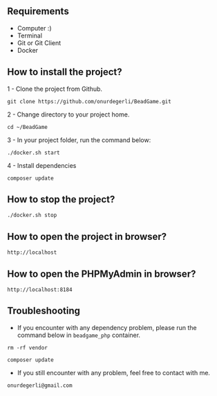 ## Requirements

* Computer :)
* Terminal
* Git or Git Client
* Docker

## How to install the project?

1 - Clone the project from Github.

```git clone https://github.com/onurdegerli/BeadGame.git```

2 - Change directory to your project home.

```cd ~/BeadGame```

3 - In your project folder, run the command below:

```./docker.sh start```

4 - Install dependencies

```composer update```

## How to stop the project?

```./docker.sh stop```

## How to open the project in browser?

```http://localhost```

## How to open the PHPMyAdmin in browser?

```http://localhost:8184```

## Troubleshooting

- If you encounter with any dependency problem, please run the command below in `beadgame_php` container.

```rm -rf vendor```

```composer update```

- If you still encounter with any problem, feel free to contact with me.

```onurdegerli@gmail.com```